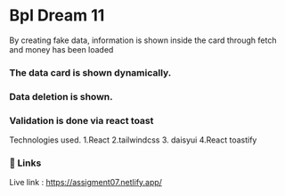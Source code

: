 
# Bpl Dream 11

By creating fake data, information is shown inside the card through fetch and money has been loaded


### The data card is shown dynamically.
### Data deletion is shown.
### Validation is done via react toast

Technologies used.
1.React
2.tailwindcss
3. daisyui
4.React toastify
### 🔗 Links
Live link : https://assigment07.netlify.app/

